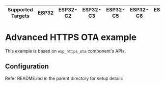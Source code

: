 | Supported Targets | ESP32 | ESP32-C2 | ESP32-C3 | ESP32-C5 | ESP32-C6 | ESP32-P4 | ESP32-S2 | ESP32-S3 |
| ----------------- | ----- | -------- | -------- | -------- | -------- | -------- | -------- | -------- |

# Advanced HTTPS OTA example

This example is based on `esp_https_ota` component's APIs.

## Configuration

Refer README.md in the parent directory for setup details
